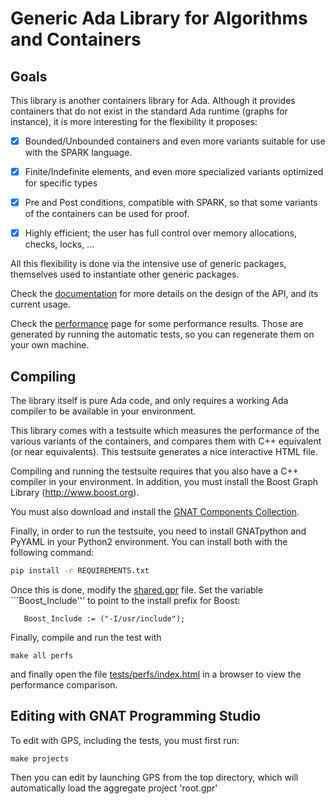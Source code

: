 
# Generic Ada Library for Algorithms and Containers

## Goals

This library is another containers library for Ada. Although it
provides containers that do not exist in the standard Ada
runtime (graphs for instance), it is more interesting for the
flexibility it proposes:

  - [X] Bounded/Unbounded containers and even more variants suitable
        for use with the SPARK language.

  - [X] Finite/Indefinite elements, and even more specialized
        variants optimized for specific types

  - [X] Pre and Post conditions, compatible with SPARK, so that some
        variants of the containers can be used for proof.

  - [X] Highly efficient; the user has full control over memory
        allocations, checks, locks, ...

All this flexibility is done via the intensive use of generic
packages, themselves used to instantiate other generic packages.

Check the [documentation](https://briot.github.io/ada-traits-containers/) for
more details on the design of the API, and its current usage.

Check the [performance](https://briot.github.io/ada-traits-containers/perfs/)
page for some performance results. Those are generated by running the
automatic tests, so you can regenerate them on your own machine.

## Compiling

The library itself is pure Ada code, and only requires a working
Ada compiler to be available in your environment.

This library comes with a testsuite which measures the performance
of the various variants of the containers, and compares them with
C++ equivalent (or near equivalents). This testsuite generates a
nice interactive HTML file.

Compiling and running the testsuite requires that you also have a
C++ compiler in your environment. In addition, you must install the
Boost Graph Library (http://www.boost.org).

You must also download and install the
[GNAT Components Collection](http://libre.adacore.com).

Finally, in order to run the testsuite, you need to install GNATpython and
PyYAML in your Python2 environment. You can install both with the following
command:

```sh
pip install -r REQUIREMENTS.txt
```

Once this is done, modify the [shared.gpr](src/shared.gpr) file.
Set the variable ```Boost_Include''' to point to the install prefix
for Boost:

```
   Boost_Include := ("-I/usr/include");
```

Finally, compile and run the test with

```
make all perfs
```

and finally open the file [tests/perfs/index.html](index.html)
in a browser to view the performance comparison.

## Editing with GNAT Programming Studio

To edit with GPS, including the tests, you must first run:

    make projects

Then you can edit by launching GPS from the top directory, which will
automatically load the aggregate project 'root.gpr'
